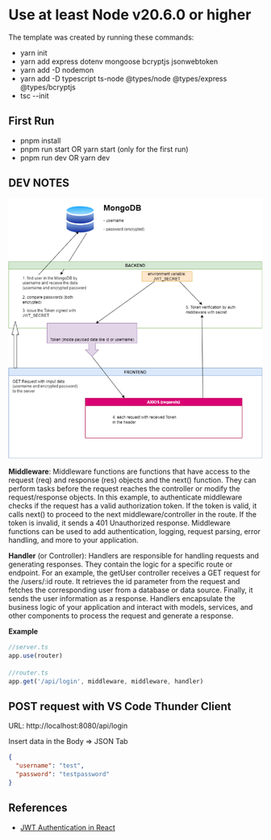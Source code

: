 # Use at least Node v20.6.0 or higher

The template was created by running these commands:

- yarn init
- yarn add express dotenv mongoose bcryptjs jsonwebtoken
- yarn add -D nodemon
- yarn add -D typescript ts-node @types/node @types/express @types/bcryptjs
- tsc --init

## First Run

- pnpm install
- pnpm run start OR yarn start (only for the first run)
- pnpm run dev OR yarn dev

## DEV NOTES

![DIAGRAM](/server//src//assets/diagram.png)

**Middleware**: Middleware functions are functions that have access to the request (req) and response (res) objects and the next() function. They can perform tasks before the request reaches the controller or modify the request/response objects. In this example, to authenticate middleware checks if the request has a valid authorization token. If the token is valid, it calls next() to proceed to the next middleware/controller in the route. If the token is invalid, it sends a 401 Unauthorized response. Middleware functions can be used to add authentication, logging, request parsing, error handling, and more to your application.

**Handler** (or Controller): Handlers are responsible for handling requests and generating responses. They contain the logic for a specific route or endpoint. For an example, the getUser controller receives a GET request for the /users/:id route. It retrieves the id parameter from the request and fetches the corresponding user from a database or data source. Finally, it sends the user information as a response. Handlers encapsulate the business logic of your application and interact with models, services, and other components to process the request and generate a response.

**Example**

```js
//server.ts
app.use(router)

//router.ts
app.get('/api/login', middleware, middleware, handler)
```

## POST request with VS Code Thunder Client

URL: http://localhost:8080/api/login

Insert data in the Body => JSON Tab

```json
{
  "username": "test",
  "password": "testpassword"
}
```

## References

- [JWT Authentication in React](https://www.permify.co/post/jwt-authentication-in-react/)
